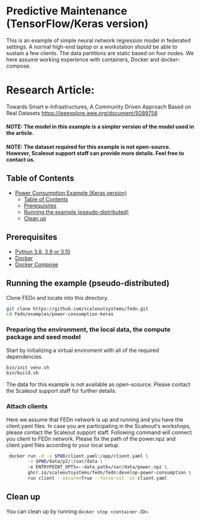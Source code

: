 # Predictive Maintenance (TensorFlow/Keras version)
This is an example of simple neural network regression model in federated settings. A normal high-end laptop or a workstation should be able to sustain a few clients. The data partitions are static based on four nodes. We here assume working experience with containers, Docker and docker-compose. 

# Research Article:
Towards Smart e-Infrastructures, A Community Driven Approach Based on Real Datasets
https://ieeexplore.ieee.org/document/9289758

#### NOTE: The model in this example is a simpler version of the model used in the article.  

#### NOTE: The dataset required for this example is not open-source. However, Scaleout support staff can provide more details. Feel free to contact us. 

## Table of Contents
- [Power Consumption Example (Keras version)](#power-consumption-example-keras-version)
  - [Table of Contents](#table-of-contents)
  - [Prerequisites](#prerequisites)
  - [Running the example (pseudo-distributed)](#running-the-example-pseudo-distributed)
  - [Clean up](#clean-up)

## Prerequisites
- [Python 3.8, 3.9 or 3.10](https://www.python.org/downloads)
- [Docker](https://docs.docker.com/get-docker)
- [Docker Compose](https://docs.docker.com/compose/install)

## Running the example (pseudo-distributed)
Clone FEDn and locate into this directory.
```sh
git clone https://github.com/scaleoutsystems/fedn.git
cd fedn/examples/power-consumption-keras
```

### Preparing the environment, the local data, the compute package and seed model

Start by initializing a virtual enviroment with all of the required dependencies.
```sh
bin/init_venv.sh
bin/build.sh
```

The data for this example is not available as open-scource. Please contact the Scaleout support staff for further details. 

### Attach clients 
Here we assume that FEDn network is up and running and you have the client.yaml files. In case you are participating in the Scaleout's workshops, please contact the Scaleout support staff. Following command will connect you client to FEDn network. Please fix the path of the power.npz and client.yaml files according to your local setup.

```sh
 docker run -d -v $PWD/client.yaml:/app/client.yaml \
        -v $PWD/data/p2/:/var/data \ 
        -e ENTRYPOINT_OPTS=--data_path=/var/data/power.npz \ 
        ghcr.io/scaleoutsystems/fedn/fedn:develop-power-consumption \ 
        run client --secure=True --force-ssl -in client.yaml 
```

## Clean up
You can clean up by running `docker stop <container-ID>`.
